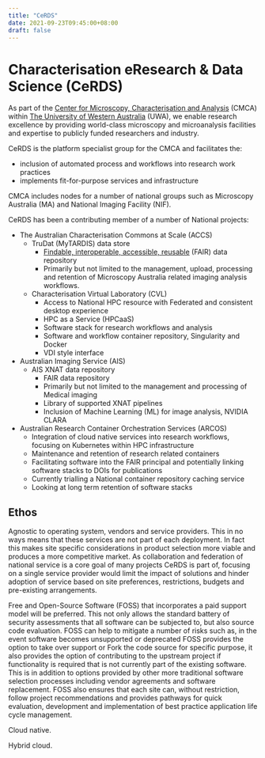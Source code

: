 ```yaml
---
title: "CeRDS"
date: 2021-09-23T09:45:00+08:00
draft: false
---
```


# Characterisation eResearch & Data Science (CeRDS)

As part of the [Center for Microscopy, Characterisation and Analysis](https://www.cmca.uwa.edu.au/) (CMCA) within [The University of Western Australia](https://www.uwa.edu.au/) (UWA), we enable research excellence by providing world-class microscopy and microanalysis facilities and expertise to publicly funded researchers and industry.

CeRDS is the platform specialist group for the CMCA and facilitates the:
* inclusion of automated process and workflows into research work practices
* implements fit-for-purpose services and infrastructure

CMCA includes nodes for a number of national groups such as Microscopy Australia (MA) and National Imaging Facility (NIF).

CeRDS has been a contributing member of a number of National projects:
* The Australian Characterisation Commons at Scale (ACCS)
  * TruDat (MyTARDIS) data store
    * [Findable, interoperable, accessible, reusable](https://www.ands.org.au/working-with-data/fairdata) (FAIR) data repository
    * Primarily but not limited to the management, upload, processing and retention of Microscopy Australia related imaging analysis workflows.
  * Characterisation Virtual Laboratory (CVL)
    * Access to National HPC resource with Federated and consistent desktop experience
    * HPC as a Service (HPCaaS)
    * Software stack for research workflows and analysis
    * Software and workflow container repository, Singularity and Docker
    * VDI style interface
* Australian Imaging Service (AIS)
  * AIS XNAT data repository
    * FAIR data repository
    * Primarily but not limited to the management and processing of Medical imaging
    * Library of supported XNAT pipelines
    * Inclusion of Machine Learning (ML) for image analysis, NVIDIA CLARA
* Australian Research Container Orchestration Services (ARCOS)
  * Integration of cloud native services into research workflows, focusing on Kubernetes within HPC infrastructure
  * Maintenance and retention of research related containers
  * Facilitating software into the FAIR principal and potentially linking software stacks to DOIs for publications
  * Currently trialling a National container repository caching service
  * Looking at long term retention of software stacks

## Ethos

Agnostic to operating system, vendors and service providers. This in no ways means that these services are not part of each deployment.
In fact this makes site specific considerations in product selection more viable and produces a more competitive market.
As collaboration and federation of national service is a core goal of many projects CeRDS is part of, focusing on a single service
provider would limit the impact of solutions and hinder adoption of service based on site preferences,
restrictions, budgets and pre-existing arrangements.

Free and Open-Source Software (FOSS) that incorporates a paid support model will be preferred. This not only allows
the standard battery of security assessments that all software can be subjected to, but also source code evaluation. FOSS can
help to mitigate a number of risks such as, in the event software becomes unsupported or deprecated FOSS provides the option to
take over support or Fork the code source for specific purpose, it also provides the option of contributing to the upstream project if
functionality is required that is not currently part of the existing software. This is in addition to options provided by other more
traditional software selection processes including vendor agreements and software replacement. FOSS also ensures that each site can,
without restriction, follow project recommendations and provides pathways for quick evaluation, development and implementation
of best practice application life cycle management.

Cloud native.

Hybrid cloud.
